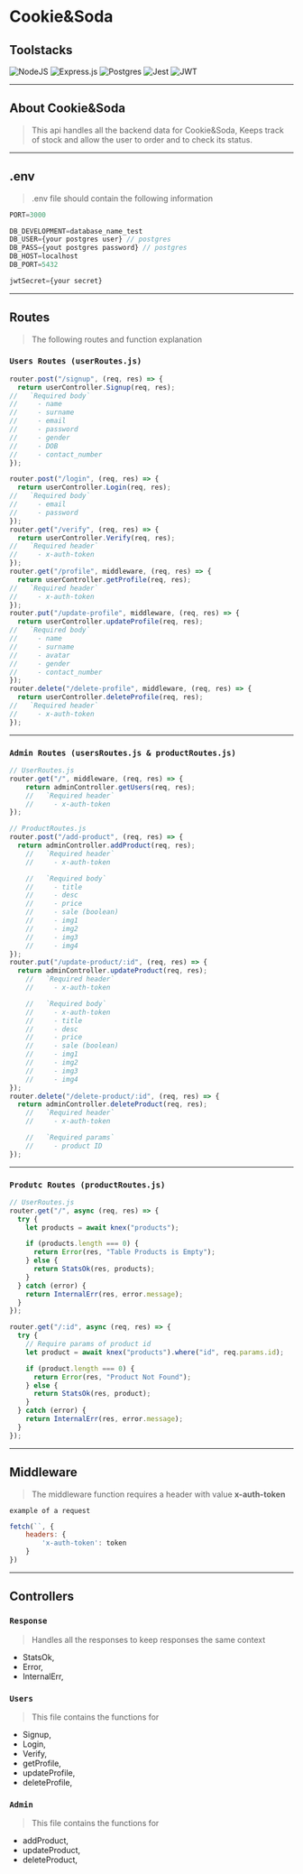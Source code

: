 # Cookie&Soda

## Toolstacks

![NodeJS](https://img.shields.io/badge/node.js-6DA55F?style=for-the-badge&logo=node.js&logoColor=black)
![Express.js](https://img.shields.io/badge/express.js-%23404d59.svg?style=for-the-badge&logo=express&logoColor=%2361DAFB)
![Postgres](https://img.shields.io/badge/postgres-%23316192.svg?style=for-the-badge&logo=postgresql&logoColor=white)
![Jest](https://img.shields.io/badge/-jest-%23C21325?style=for-the-badge&logo=jest&logoColor=white)
![JWT](https://img.shields.io/badge/JWT-black?style=for-the-badge&logo=JSON%20web%20tokens)

<hr>

## About Cookie&Soda

> This api handles all the backend data for Cookie&Soda, Keeps track of stock and allow the user to order and to check its status.

<hr>

## .env

> .env file should contain the following information

```Javascript
PORT=3000

DB_DEVELOPMENT=database_name_test
DB_USER={your postgres user} // postgres
DB_PASS={yout postgres password} // postgres
DB_HOST=localhost
DB_PORT=5432

jwtSecret={your secret}
```

<hr>

## Routes

> The following routes and function explanation

### `Users Routes (userRoutes.js)`

```Javascript
router.post("/signup", (req, res) => {
  return userController.Signup(req, res);
//   `Required body`
//     - name
//     - surname
//     - email
//     - password
//     - gender
//     - DOB
//     - contact_number
});

router.post("/login", (req, res) => {
  return userController.Login(req, res);
//   `Required body`
//     - email
//     - password
});
router.get("/verify", (req, res) => {
  return userController.Verify(req, res);
//   `Required header`
//     - x-auth-token
});
router.get("/profile", middleware, (req, res) => {
  return userController.getProfile(req, res);
//   `Required header`
//     - x-auth-token
});
router.put("/update-profile", middleware, (req, res) => {
  return userController.updateProfile(req, res);
//   `Required body`
//     - name
//     - surname
//     - avatar
//     - gender
//     - contact_number
});
router.delete("/delete-profile", middleware, (req, res) => {
  return userController.deleteProfile(req, res);
//   `Required header`
//     - x-auth-token
});
```

<hr>

### `Admin Routes (usersRoutes.js & productRoutes.js)`

```Javascript
// UserRoutes.js
router.get("/", middleware, (req, res) => {
    return adminController.getUsers(req, res);
    //   `Required header`
    //     - x-auth-token
});

// ProductRoutes.js
router.post("/add-product", (req, res) => {
  return adminController.addProduct(req, res);
    //   `Required header`
    //     - x-auth-token

    //   `Required body`
    //     - title
    //     - desc
    //     - price
    //     - sale (boolean)
    //     - img1
    //     - img2
    //     - img3
    //     - img4
});
router.put("/update-product/:id", (req, res) => {
  return adminController.updateProduct(req, res);
    //   `Required header`
    //     - x-auth-token

    //   `Required body`
    //     - x-auth-token
    //     - title
    //     - desc
    //     - price
    //     - sale (boolean)
    //     - img1
    //     - img2
    //     - img3
    //     - img4
});
router.delete("/delete-product/:id", (req, res) => {
  return adminController.deleteProduct(req, res);
    //   `Required header`
    //     - x-auth-token

    //   `Required params`
    //     - product ID
});

```

<hr>

### `Produtc Routes (productRoutes.js)`

```Javascript
// UserRoutes.js
router.get("/", async (req, res) => {
  try {
    let products = await knex("products");

    if (products.length === 0) {
      return Error(res, "Table Products is Empty");
    } else {
      return StatsOk(res, products);
    }
  } catch (error) {
    return InternalErr(res, error.message);
  }
});

router.get("/:id", async (req, res) => {
  try {
    // Require params of product id
    let product = await knex("products").where("id", req.params.id);

    if (product.length === 0) {
      return Error(res, "Product Not Found");
    } else {
      return StatsOk(res, product);
    }
  } catch (error) {
    return InternalErr(res, error.message);
  }
});

```

<hr>

## Middleware

> The middleware function requires a header with value <b>x-auth-token</b>

`example of a request`

```Javascript
fetch(``, {
    headers: {
        'x-auth-token': token
    }
})
```

<hr>

## Controllers

### `Response`

> Handles all the responses to keep responses the same context

- StatsOk,
- Error,
- InternalErr,

### `Users`

> This file contains the functions for

- Signup,
- Login,
- Verify,
- getProfile,
- updateProfile,
- deleteProfile,

### `Admin`

> This file contains the functions for

- addProduct,
- updateProduct,
- deleteProduct,
